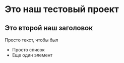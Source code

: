 # Это наш тестовый проект

## Это второй наш заголовок 

Просто текст, чтобы был

- Просто список
- Еще один элемент
